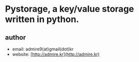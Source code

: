 # Pystorage, a key/value storage written in python.

## author 

 - email: admire9(at)gmail(dot)kr
 - website: [http://admire.kr](http://admire.kr)
